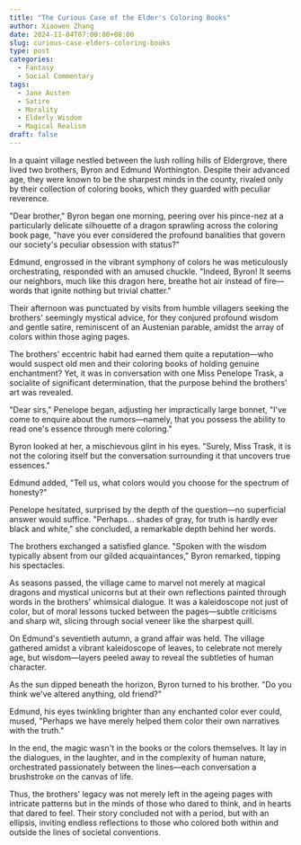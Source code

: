 ```yaml
---
title: "The Curious Case of the Elder's Coloring Books"
author: Xiaowen Zhang
date: 2024-11-04T07:00:00+08:00
slug: curious-case-elders-coloring-books
type: post
categories:
  - Fantasy
  - Social Commentary
tags:
  - Jane Austen
  - Satire
  - Morality
  - Elderly Wisdom
  - Magical Realism
draft: false
---
```


In a quaint village nestled between the lush rolling hills of Eldergrove, there lived two brothers, Byron and Edmund Worthington. Despite their advanced age, they were known to be the sharpest minds in the county, rivaled only by their collection of coloring books, which they guarded with peculiar reverence.

"Dear brother," Byron began one morning, peering over his pince-nez at a particularly delicate silhouette of a dragon sprawling across the coloring book page, "have you ever considered the profound banalities that govern our society's peculiar obsession with status?"

Edmund, engrossed in the vibrant symphony of colors he was meticulously orchestrating, responded with an amused chuckle. "Indeed, Byron! It seems our neighbors, much like this dragon here, breathe hot air instead of fire—words that ignite nothing but trivial chatter."

Their afternoon was punctuated by visits from humble villagers seeking the brothers' seemingly mystical advice, for they conjured profound wisdom and gentle satire, reminiscent of an Austenian parable, amidst the array of colors within those aging pages.

The brothers' eccentric habit had earned them quite a reputation—who would suspect old men and their coloring books of holding genuine enchantment? Yet, it was in conversation with one Miss Penelope Trask, a socialite of significant determination, that the purpose behind the brothers' art was revealed.

"Dear sirs," Penelope began, adjusting her impractically large bonnet, "I've come to enquire about the rumors—namely, that you possess the ability to read one's essence through mere coloring."

Byron looked at her, a mischievous glint in his eyes. "Surely, Miss Trask, it is not the coloring itself but the conversation surrounding it that uncovers true essences."

Edmund added, "Tell us, what colors would you choose for the spectrum of honesty?"

Penelope hesitated, surprised by the depth of the question—no superficial answer would suffice. "Perhaps... shades of gray, for truth is hardly ever black and white," she concluded, a remarkable depth behind her words.

The brothers exchanged a satisfied glance. "Spoken with the wisdom typically absent from our gilded acquaintances," Byron remarked, tipping his spectacles.

As seasons passed, the village came to marvel not merely at magical dragons and mystical unicorns but at their own reflections painted through words in the brothers' whimsical dialogue. It was a kaleidoscope not just of color, but of moral lessons tucked between the pages—subtle criticisms and sharp wit, slicing through social veneer like the sharpest quill.

On Edmund's seventieth autumn, a grand affair was held. The village gathered amidst a vibrant kaleidoscope of leaves, to celebrate not merely age, but wisdom—layers peeled away to reveal the subtleties of human character.

As the sun dipped beneath the horizon, Byron turned to his brother. "Do you think we've altered anything, old friend?"

Edmund, his eyes twinkling brighter than any enchanted color ever could, mused, "Perhaps we have merely helped them color their own narratives with the truth."

In the end, the magic wasn't in the books or the colors themselves. It lay in the dialogues, in the laughter, and in the complexity of human nature, orchestrated passionately between the lines—each conversation a brushstroke on the canvas of life.

Thus, the brothers' legacy was not merely left in the ageing pages with intricate patterns but in the minds of those who dared to think, and in hearts that dared to feel. Their story concluded not with a period, but with an ellipsis, inviting endless reflections to those who colored both within and outside the lines of societal conventions.